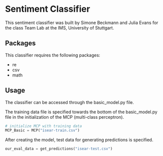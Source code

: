 # Sentiment Classifier

This sentiment classifier was built by Simone Beckmann and Julia Evans for the class Team Lab at the IMS, University of Stuttgart.

## Packages

This classifier requires the following packages:
- re
- csv
- math

## Usage

The classifier can be accessed through the basic_model.py file.

The training data file is specified towards the bottom of the basic_model.py file in the initialization of the MCP (multi-class perceptron).


```python
# initialize MCP with training data  
MCP_Basic = MCP("isear-train.csv") 
```

After creating the model, test data for generating predictions is specified.


```python
our_eval_data = get_predictions("isear-test.csv")
```

